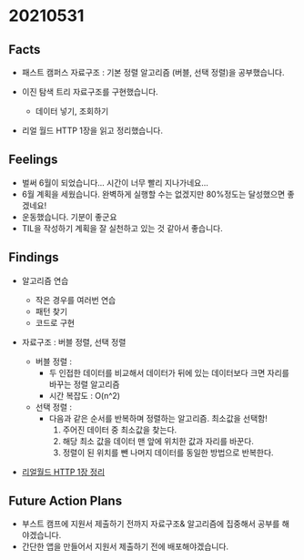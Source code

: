 # 20210531

## Facts

* 패스트 캠퍼스 자료구조 : 기본 정렬 알고리즘 (버블, 선택 정렬)을 공부했습니다. 

* 이진 탐색 트리 자료구조를 구현했습니다. 
  * 데이터 넣기, 조회하기 
* 리얼 월드 HTTP 1장을 읽고 정리했습니다. 

## Feelings

* 벌써 6월이 되었습니다... 시간이 너무 빨리 지나가네요...
* 6월 계획을 세웠습니다. 완벽하게 실행할 수는 없겠지만 80%정도는 달성했으면 좋겠네요!
* 운동했습니다. 기분이 좋군요
* TIL을 작성하기 계획을 잘 실천하고 있는 것 같아서 좋습니다. 

## Findings

* 알고리즘 연습 
  * 작은 경우를 여러번 연습 
  * 패턴 찾기 
  * 코드로 구현 

* 자료구조 : 버블 정렬, 선택 정렬
  * 버블 정렬 : 
    * 두 인접한 데이터를 비교해서 데이터가 뒤에 있는 데이터보다 크면 자리를 바꾸는 정렬 알고리즘 
    * 시간 복잡도 : O(n^2)
  * 선택 정렬 :
    * 다음과 같은 순서를 반복하며 정렬하는 알고리즘. 최소값을 선택함!
      1. 주어진 데이터 중 최소값을 찾는다.
      2. 해당 최소 값을 데이터 맨 앞에 위치한 값과 자리를 바꾼다.
      3. 정렬이 된 위치를 뺀 나머지 데이터를 동일한 방법으로 반복한다.
* [리얼월드 HTTP 1장 정리](https://github.com/hyejineee/Reading-and-Writing/blob/master/%EC%A0%95%EB%A6%AC/%EB%A6%AC%EC%96%BC%EC%9B%94%EB%93%9C%20http.md)

## Future Action Plans

- 부스트 캠프에 지원서 제출하기 전까지 자료구조& 알고리즘에 집중해서 공부를 해야겠습니다. 
- 간단한 앱을 만들어서 지원서 제출하기 전에 배포해야겠습니다.